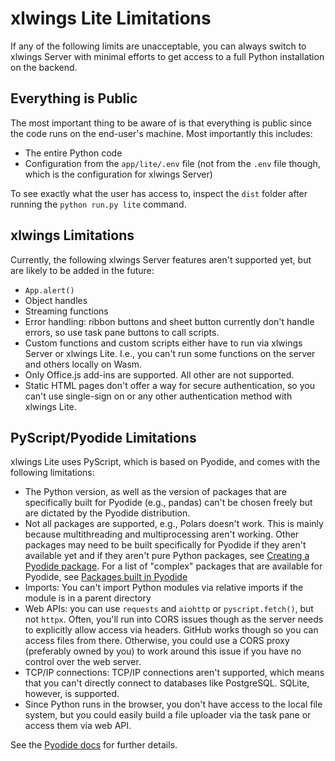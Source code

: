 # xlwings Lite Limitations

If any of the following limits are unacceptable, you can always switch to xlwings Server with minimal efforts to get access to a full Python installation on the backend.

## Everything is Public

The most important thing to be aware of is that everything is public since the code runs on the end-user's machine. Most importantly this includes:

- The entire Python code
- Configuration from the `app/lite/.env` file (not from the `.env` file though, which is the configuration for xlwings Server)

To see exactly what the user has access to, inspect the `dist` folder after running the `python run.py lite` command.

## xlwings Limitations

Currently, the following xlwings Server features aren't supported yet, but are likely to be added in the future:

- `App.alert()`
- Object handles
- Streaming functions
- Error handling: ribbon buttons and sheet button currently don't handle errors, so use task pane buttons to call scripts.
- Custom functions and custom scripts either have to run via xlwings Server or xlwings Lite. I.e., you can't run some functions on the server and others locally on Wasm.
- Only Office.js add-ins are supported. All other [](integrations.md) are not supported.
- Static HTML pages don't offer a way for secure authentication, so you can't use single-sign on or any other authentication method with xlwings Lite.

## PyScript/Pyodide Limitations

xlwings Lite uses PyScript, which is based on Pyodide, and comes with the following limitations:

- The Python version, as well as the version of packages that are specifically built for Pyodide (e.g., pandas) can't be chosen freely but are dictated by the Pyodide distribution.
- Not all packages are supported, e.g., Polars doesn't work. This is mainly because multithreading and multiprocessing aren't working. Other packages may need to be built specifically for Pyodide if they aren't available yet and if they aren't pure Python packages, see [Creating a Pyodide package](https://pyodide.org/en/stable/development/new-packages.html). For a list of "complex" packages that are available for Pyodide, see [Packages built in Pyodide](https://pyodide.org/en/stable/usage/packages-in-pyodide.html)
- Imports: You can't import Python modules via relative imports if the module is in a parent directory
- Web APIs: you can use `requests` and `aiohttp` or `pyscript.fetch()`, but not `httpx`. Often, you'll run into CORS issues though as the server needs to explicitly allow access via headers. GitHub works though so you can access files from there. Otherwise, you could use a CORS proxy (preferably owned by you) to work around this issue if you have no control over the web server.
- TCP/IP connections: TCP/IP connections aren't supported, which means that you can't directly connect to databases like PostgreSQL. SQLite, however, is supported.
- Since Python runs in the browser, you don't have access to the local file system, but you could easily build a file uploader via the task pane or access them via web API.

See the [Pyodide docs](https://pyodide.org/en/stable/usage/wasm-constraints.html) for further details.
